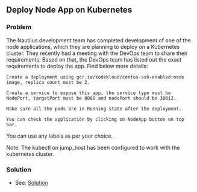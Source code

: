 ## Deploy Node App on Kubernetes

### Problem

The Nautilus development team has completed development of one of the node applications, which they are planning to
deploy on a Kubernetes cluster. They recently had a meeting with the DevOps team to share their requirements. Based on
that, the DevOps team has listed out the exact requirements to deploy the app. Find below more details:

    Create a deployment using gcr.io/kodekloud/centos-ssh-enabled:node image, replica count must be 2.

    Create a service to expose this app, the service type must be NodePort, targetPort must be 8080 and nodePort should be 30012.

    Make sure all the pods are in Running state after the deployment.

    You can check the application by clicking on NodeApp button on top bar.

You can use any labels as per your choice.

Note: The kubectl on jump_host has been configured to work with the kubernetes cluster.

### Solution

- See: [Solution](./solution.yaml)
